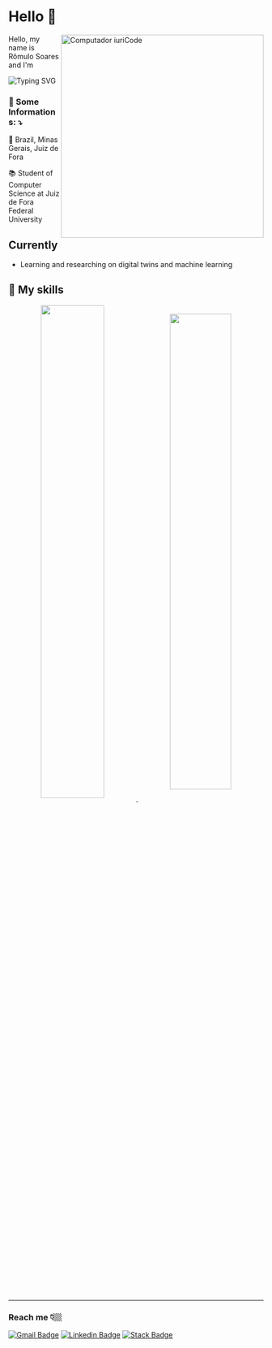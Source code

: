 
# Hello :wave:

<img src="https://raw.githubusercontent.com/MicaelliMedeiros/micaellimedeiros/master/image/computer-illustration.png" min-width="400px" max-width="400px" width="400px" align="right" alt="Computador iuriCode">

<p align="left">
Hello, my name is Rômulo Soares and I'm

![Typing SVG](https://readme-typing-svg.herokuapp.com?color=%236038F7&size=22&lines=a+Student;+and+a+curious+Dev)
</p>

<h3 align="left">
💌 Some Informations: ⤵️
</h3>

<p align="left"> 📍 Brazil, Minas Gerais, Juiz de Fora </p>
<p align="left">  📚 Student of Computer Science at Juiz de Fora Federal University</p>

## Currently
- Learning and researching on digital twins and machine learning

## 🚀  My skills
<!-- <div align="center">
  <code><img height="38" src="https://raw.githubusercontent.com/github/explore/80688e429a7d4ef2fca1e82350fe8e3517d3494d/topics/javascript/javascript.png" alt="Javascript"/></code>
  <code><img height="38" src="https://raw.githubusercontent.com/github/explore/80688e429a7d4ef2fca1e82350fe8e3517d3494d/topics/typescript/typescript.png" alt="Typescript"/></code>
  <code><img height="38" src="https://raw.githubusercontent.com/github/explore/80688e429a7d4ef2fca1e82350fe8e3517d3494d/topics/nodejs/nodejs.png" alt="Nodejs"/></code>
  <code><img height="38" src="https://raw.githubusercontent.com/github/explore/80688e429a7d4ef2fca1e82350fe8e3517d3494d/topics/html/html.png" alt="HTML5"/></code>
  <code><img height="38" src="https://raw.githubusercontent.com/github/explore/80688e429a7d4ef2fca1e82350fe8e3517d3494d/topics/css/css.png" alt="CSS"/></code>
  <code><img height="38" src="https://raw.githubusercontent.com/github/explore/80688e429a7d4ef2fca1e82350fe8e3517d3494d/topics/react/react.png" alt="React"/></code>
  <code><img height="38" src="https://raw.githubusercontent.com/github/explore/80688e429a7d4ef2fca1e82350fe8e3517d3494d/topics/mysql/mysql.png" alt="MySQL"/></code>
  <code><img height="38" src="https://raw.githubusercontent.com/github/explore/80688e429a7d4ef2fca1e82350fe8e3517d3494d/topics/postgresql/postgresql.png" alt="PostegreSQL"/></code>
  <code><img height="32" src="https://raw.githubusercontent.com/github/explore/80688e429a7d4ef2fca1e82350fe8e3517d3494d/topics/mongodb/mongodb.png" alt="MongoDB"/></code>
</div> -->

<!-- </br> -->
<div align="center">
  <a href="#">
  <img align="center" width="49.9%" src="https://github-readme-stats.vercel.app/api?username=romulolassoares&show_icons=true&theme=material-palenight" />
  </a>
  <a href="#">
    <img align="center" width="49%" src="https://github-readme-stats.vercel.app/api/top-langs/?username=romulolassoares&layout=compact&show_icons=true&theme=material-palenight&hide=php,css&langs_count=4" />
  </a>
</div>

---

### Reach me 👇🏼
[
![Gmail Badge](https://img.shields.io/badge/Gmail-D14836?style=for-the-badge&logo=gmail&logoColor=white)](mailto:romulolassoares@gmail.com)
[
![Linkedin Badge](https://img.shields.io/badge/LinkedIn-0077B5?style=for-the-badge&logo=linkedin&logoColor=white)](https://www.linkedin.com/in/romulo-soares-005b201a5)
[
![Stack Badge](https://img.shields.io/badge/Stack_Overflow-FE7A16?style=for-the-badge&logo=stack-overflow&logoColor=white)](https://stackoverflow.com/users/15277177/romulo-soares)
